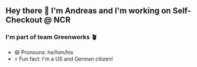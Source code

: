 ## Hey there 👋 I'm Andreas and I'm working on Self-Checkout @ NCR
### I'm part of team Greenworks 🪴

- 😄 Pronouns: he/him/his
- ⚡ Fun fact: I'm a US and German citizen!
